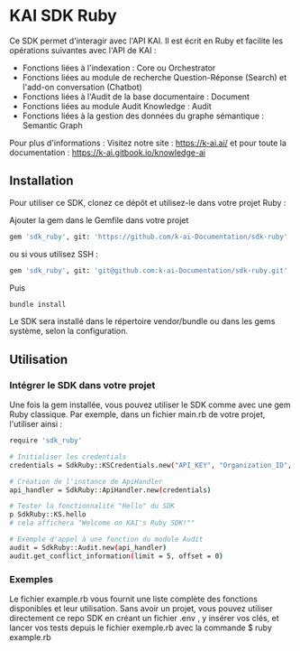 # KAI SDK Ruby

Ce SDK permet d'interagir avec l'API KAI. Il est écrit en Ruby et facilite les opérations suivantes avec l'API de KAI :
- Fonctions liées à l'indexation : Core ou Orchestrator 
- Fonctions liées au module de recherche Question-Réponse (Search) et l'add-on conversation (Chatbot)
- Fonctions liées à l'Audit de la base documentaire : Document
- Fonctions liées au module Audit Knowledge : Audit
- Fonctions liées à la gestion des données du graphe sémantique : Semantic Graph

Pour plus d'informations : 
Visitez notre site : https://k-ai.ai/
et pour toute la documentation : https://k-ai.gitbook.io/knowledge-ai

## Installation
Pour utiliser ce SDK, clonez ce dépôt et utilisez-le dans votre projet Ruby :

Ajouter la gem dans le Gemfile dans votre projet

```bash
gem 'sdk_ruby', git: 'https://github.com/k-ai-Documentation/sdk-ruby'
```

ou si vous utilisez SSH :
```bash
gem 'sdk_ruby', git: 'git@github.com:k-ai-Documentation/sdk-ruby.git'
```

Puis
```bash
bundle install
```

Le SDK sera installé dans le répertoire vendor/bundle ou dans les gems système, selon la configuration.


## Utilisation
### Intégrer le SDK dans votre projet
Une fois la gem installée, vous pouvez utiliser le SDK comme avec une gem Ruby classique. Par exemple, dans un fichier main.rb de votre projet, l'utiliser ainsi :

```bash
require 'sdk_ruby'

# Initialiser les credentials
credentials = SdkRuby::KSCredentials.new("API_KEY", "Organization_ID", "Instance_ID")

# Création de l'instance de ApiHandler
api_handler = SdkRuby::ApiHandler.new(credentials)

# Tester la fonctionnalité "Hello" du SDK
p SdkRuby::KS.hello
# cela affichera "Welcome on KAI's Ruby SDK!""

# Exemple d'appel à une fonction du module Audit
audit = SdkRuby::Audit.new(api_handler)
audit.get_conflict_information(limit = 5, offset = 0)

```

### Exemples
Le fichier example.rb vous fournit une liste complète des fonctions disponibles et leur utilisation.
Sans avoir un projet, vous pouvez utiliser directement ce repo SDK en créant un fichier .env , y insérer vos clés, et lancer vos tests depuis le fichier exemple.rb avec la commande $ ruby example.rb 